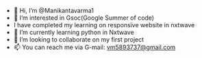 - 👋 Hi, I’m @Manikantavarma1
- 👀 I’m interested in Gsoc(Google Summer of code)
- I have completed my learning on responsive website in nxtwave
- 🌱 I’m currently learning python in Nxtwave
- 💞️ I’m looking to collaborate on my first project 
- 📫 You can reach me via G-mail: vm5893737@gmail.com

<!---
Manikantavarma1/Manikantavarma1 is a ✨ special ✨ repository because its `README.md` (this file) appears on your GitHub profile.
You can click the Preview link to take a look at your changes.
--->

